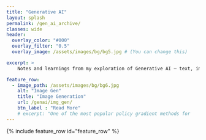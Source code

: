```yaml
---
title: "Generative AI"
layout: splash
permalink: /gen_ai_archive/
classes: wide
header:
  overlay_color: "#000"
  overlay_filter: "0.5"
  overlay_image: /assets/images/bg/bg5.jpg # (You can change this)

excerpt: >
    Notes and learnings from my exploration of Generative AI — text, images, and everything in between.

feature_row:
  - image_path: /assets/images/bg/bg6.jpg
    alt: "Image Gen"
    title: "Image Generation"
    url: /genai/img_gen/
    btn_label : "Read More"
    # excerpt: "One of the most popular policy gradient methods for 
---
```




{% include feature_row id="feature_row" %}
